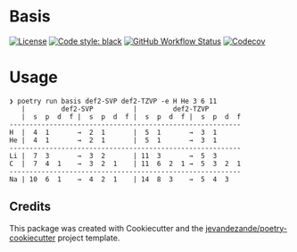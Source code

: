 # Basis

[![License](https://img.shields.io/github/license/jevandezande/basis)](https://github.com/jevandezande/basis/blob/master/LICENSE)
[![Code style: black](https://img.shields.io/badge/code%20style-black-000000.svg)](https://github.com/psf/black)
[![GitHub Workflow Status](https://img.shields.io/github/actions/workflow/status/jevandezande/basis/test.yml?branch=master)](https://github.com/jevandezande/basis/actions/)
[![Codecov](https://img.shields.io/codecov/c/github/jevandezande/basis)](https://codecov.io/gh/jevandezande/basis)

# Usage
```
❯ poetry run basis def2-SVP def2-TZVP -e H He 3 6 11
   |         def2-SVP          |         def2-TZVP
   |  s  p  d  f |  s  p  d  f |  s  p  d  f |  s  p  d  f
----------------------------------------------------------
H  |  4  1       →  2  1       |  5  1       →  3  1
He |  4  1       →  2  1       |  5  1       →  3  1
----------------------------------------------------------
Li |  7  3       →  3  2       | 11  3       →  5  3
C  |  7  4  1    →  3  2  1    | 11  6  2  1 →  5  3  2  1
----------------------------------------------------------
Na | 10  6  1    →  4  2  1    | 14  8  3    →  5  4  3
```


## Credits
This package was created with Cookiecutter and the [jevandezande/poetry-cookiecutter](https://github.com/jevandezande/poetry-cookiecutter) project template.
